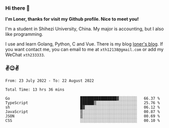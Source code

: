 ### Hi there 👋️

**I'm Loner, thanks for visit my Github profile. Nice to meet you!**

I'm a student in Shihezi University, China. My major is accounting, but I also like programming.

I use and learn Golang, Python, C and Vue. There is my blog [loner's blog](https://www.loner1024.top).  If you want contact me, you can email to me at `xth12138@gmail.com` or add my WeChat `xth233333`.

### ✌️😉✌️

<!--START_SECTION:waka-->

```text
From: 23 July 2022 - To: 22 August 2022

Total Time: 13 hrs 36 mins

Go                               ████████████████▓░░░░░░░░   66.37 %
TypeScript                       ██████▒░░░░░░░░░░░░░░░░░░   25.76 %
sh                               █▓░░░░░░░░░░░░░░░░░░░░░░░   06.12 %
JavaScript                       ▒░░░░░░░░░░░░░░░░░░░░░░░░   00.87 %
JSON                             ▒░░░░░░░░░░░░░░░░░░░░░░░░   00.69 %
CSS                              ░░░░░░░░░░░░░░░░░░░░░░░░░   00.10 %
```

<!--END_SECTION:waka-->



